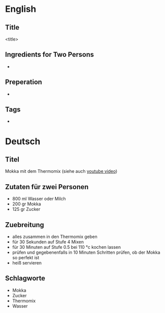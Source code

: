 # English

## Title

\<title\>

## Ingredients for Two Persons

* <ingredients>

## Preperation

* <steps>

## Tags

* <tags>

# Deutsch

## Titel

Mokka mit dem Thermomix (siehe auch [youtube video](https://www.youtube.com/watch?v=A0Qp4ZdFYzA))

## Zutaten für zwei Personen


* 800 ml Wasser oder Milch
* 200 gr Mokka
* 125 gr Zucker

## Zuebreitung

* alles zusammen in den Thermomix geben
* für 30 Sekunden auf Stufe 4 Mixen
* für 30 Minuten auf Stufe 0.5 bei 110 °c kochen lassen
* prüfen und gegebenenfalls in 10 Minuten Schritten prüfen, ob der Mokka so perfekt ist
* heiß servieren

## Schlagworte

* Mokka
* Zucker
* Thermomix
* Wasser
